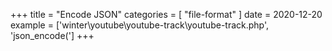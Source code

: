 +++
title = "Encode JSON"
categories = [ "file-format" ]
date = 2020-12-20
example = ['winter\youtube\youtube-track\youtube-track.php', 'json_encode(']
+++
